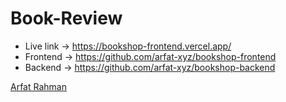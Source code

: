 # Book-Review

- Live link -> https://bookshop-frontend.vercel.app/
- Frontend -> https://github.com/arfat-xyz/bookshop-frontend
- Backend -> https://github.com/arfat-xyz/bookshop-backend

[Arfat Rahman](https://arfat.xyz/)
